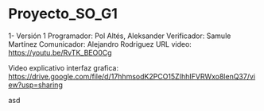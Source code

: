 # Proyecto_SO_G1
1- Versión 1
	Programador: Pol Altés, Aleksander
	Verificador: Samule Martínez
	Comunicador: Alejandro Rodriguez
	URL video: https://youtu.be/RvTK_BEO0Cg

Video explicativo interfaz grafica: https://drive.google.com/file/d/17hhmsodK2PCO15ZIhhIFVRWxo8lenQ37/view?usp=sharing

asd

